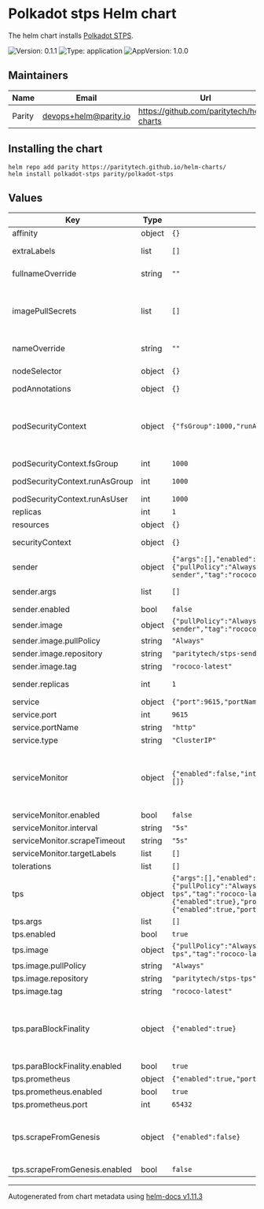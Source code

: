 <!--
DO NOT EDIT README.md manually!
We're using [helm-docs](https://github.com/norwoodj/helm-docs) to render values of the chart.
If you updated values.yaml file make sure to render a new README.md locally before submitting a Pull Request.

If you're using [pre-commit](https://pre-commit.com/) make sure to install the hooks first:
```
pre-commit install
```
REAMDE.md will be updating automatically after that.

Otherwise, you should install helm-docs and manually update README.md. Navigate to repository root and run:
`helm-docs --chart-search-root=charts/polkadot-stps --template-files=README.md.gotmpl`

You may encounter `files were modified by this hook` error after updating README.md.gotmpl file when using pre-commit.
This is intended behaviour. Make sure to run `git add -A` once again to stage changes in the auto-updated REAMDE.md
-->

# Polkadot stps Helm chart

The helm chart installs [Polkadot STPS](https://github.com/paritytech/polkadot-stps).

![Version: 0.1.1](https://img.shields.io/badge/Version-0.1.1-informational?style=flat-square) ![Type: application](https://img.shields.io/badge/Type-application-informational?style=flat-square) ![AppVersion: 1.0.0](https://img.shields.io/badge/AppVersion-1.0.0-informational?style=flat-square)

## Maintainers

| Name | Email | Url |
| ---- | ------ | --- |
| Parity | <devops+helm@parity.io> | <https://github.com/paritytech/helm-charts> |

## Installing the chart

```console
helm repo add parity https://paritytech.github.io/helm-charts/
helm install polkadot-stps parity/polkadot-stps
```

## Values

| Key | Type | Default | Description |
|-----|------|---------|-------------|
| affinity | object | `{}` | Assign custom affinity rules |
| extraLabels | list | `[]` | Additional common labels on pods and services |
| fullnameOverride | string | `""` | Provide a name to substitute for the full names of resources |
| imagePullSecrets | list | `[]` | Reference to one or more secrets to be used when pulling images. ref: https://kubernetes.io/docs/tasks/configure-pod-container/pull-image-private-registry/ |
| nameOverride | string | `""` | Provide a name in place of node for `app:` labels |
| nodeSelector | object | `{}` | Define which Nodes the Pods are scheduled on |
| podAnnotations | object | `{}` | Annotations to add to the Pod |
| podSecurityContext | object | `{"fsGroup":1000,"runAsGroup":1000,"runAsUser":1000}` | SecurityContext holds pod-level security attributes and common container settings. This defaults to non root user with uid 1000 and gid 1000. ref: https://kubernetes.io/docs/tasks/configure-pod-container/security-context/ |
| podSecurityContext.fsGroup | int | `1000` | Set container's Security Context fsGroup |
| podSecurityContext.runAsGroup | int | `1000` | Set container's Security Context runAsGroup |
| podSecurityContext.runAsUser | int | `1000` | Set container's Security Context runAsUser |
| replicas | int | `1` | Number of replicas to deploy (TPS counter) |
| resources | object | `{}` | Resource limits & requests |
| securityContext | object | `{}` | SecurityContext settings for the main container |
| sender | object | `{"args":[],"enabled":false,"image":{"pullPolicy":"Always","repository":"paritytech/stps-sender","tag":"rococo-latest"},"replicas":1}` | Configuration for transaction sender util |
| sender.args | list | `[]` | Additional args for the transaction sender CLI |
| sender.enabled | bool | `false` | Enable transaction sender |
| sender.image | object | `{"pullPolicy":"Always","repository":"paritytech/stps-sender","tag":"rococo-latest"}` | Image of the transaction sender |
| sender.image.pullPolicy | string | `"Always"` | Image pull policy |
| sender.image.repository | string | `"paritytech/stps-sender"` | Image repository |
| sender.image.tag | string | `"rococo-latest"` | Image tag |
| sender.replicas | int | `1` | Number of replicas to deploy (transaction senders) |
| service | object | `{"port":9615,"portName":"http","type":"ClusterIP"}` | Configure Service parameters |
| service.port | int | `9615` | Port to expose the Service on |
| service.portName | string | `"http"` | Name of the Service port |
| service.type | string | `"ClusterIP"` | Service type |
| serviceMonitor | object | `{"enabled":false,"interval":"5s","scrapeTimeout":"5s","targetLabels":[]}` | Service Monitor of Prometheus-Operator ref: https://github.com/prometheus-operator/prometheus-operator/blob/main/Documentation/user-guides/getting-started.md#include-servicemonitors |
| serviceMonitor.enabled | bool | `false` | Enables Service Monitor |
| serviceMonitor.interval | string | `"5s"` | Scrape interval |
| serviceMonitor.scrapeTimeout | string | `"5s"` | Scrape timeout |
| serviceMonitor.targetLabels | list | `[]` | Labels to scrape |
| tolerations | list | `[]` | Tolerations for use with node taints |
| tps | object | `{"args":[],"enabled":true,"image":{"pullPolicy":"Always","repository":"paritytech/stps-tps","tag":"rococo-latest"},"paraBlockFinality":{"enabled":true},"prometheus":{"enabled":true,"port":65432},"scrapeFromGenesis":{"enabled":false}}` | Configuration for TPS counter util |
| tps.args | list | `[]` | Additional args for the TPS counter CLI |
| tps.enabled | bool | `true` | Enable TPS counter |
| tps.image | object | `{"pullPolicy":"Always","repository":"paritytech/stps-tps","tag":"rococo-latest"}` | Image of the TPS counter |
| tps.image.pullPolicy | string | `"Always"` | Image pull policy |
| tps.image.repository | string | `"paritytech/stps-tps"` | Image repository |
| tps.image.tag | string | `"rococo-latest"` | Image tag |
| tps.paraBlockFinality | object | `{"enabled":true}` | Whether to monitor relay-chain, or para-chain finality. If set to true, tps will subscribe to CandidateIncluded events on the relaychain node, and scrape Balances Transfer events concurrently with a collator node RPC client |
| tps.paraBlockFinality.enabled | bool | `true` | Enable chain finality monitoring |
| tps.prometheus | object | `{"enabled":true,"port":65432}` | Prometheus exporter configuration |
| tps.prometheus.enabled | bool | `true` | Enable Prometheus exporter |
| tps.prometheus.port | int | `65432` | Prometheus exporter port |
| tps.scrapeFromGenesis | object | `{"enabled":false}` | Whether to subscribe to blocks from genesis or not. For zombienet tests, this should be set to true. When deploying tps in more long-living networks, set this to false (or simply omit it) |
| tps.scrapeFromGenesis.enabled | bool | `false` | Enable blocks subscription |

----------------------------------------------
Autogenerated from chart metadata using [helm-docs v1.11.3](https://github.com/norwoodj/helm-docs/releases/v1.11.3)
